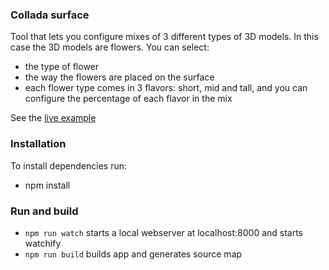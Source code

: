 ### Collada surface

Tool that lets you configure mixes of 3 different types of 3D models. In this case the 3D models are flowers. You can select:

 - the type of flower
 - the way the flowers are placed on the surface
 - each flower type comes in 3 flavors: short, mid and tall, and you can configure the percentage of each flavor in the mix

See the [live example](https://tweedegolf.github.io/colladasurface/)


### Installation

To install dependencies run:

  - npm install

### Run and build

 - `npm run watch` starts a local webserver at localhost:8000 and starts watchify
 - `npm run build` builds app and generates source map
